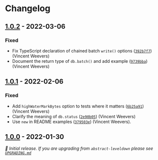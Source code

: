 # Changelog

## [1.0.2] - 2022-03-06

### Fixed

- Fix TypeScript declaration of chained batch `write()` options ([`392b7f7`](https://github.com/Level/abstract-level/commit/392b7f7)) (Vincent Weevers)
- Document the return type of `db.batch()` and add example ([`9739bba`](https://github.com/Level/abstract-level/commit/9739bba)) (Vincent Weevers)

## [1.0.1] - 2022-02-06

### Fixed

- Add `highWaterMarkBytes` option to tests where it matters ([`6b25a91`](https://github.com/Level/abstract-level/commit/6b25a91)) (Vincent Weevers)
- Clarify the meaning of `db.status` ([`2e90b05`](https://github.com/Level/abstract-level/commit/2e90b05)) (Vincent Weevers)
- Use `new` in README examples ([`379503e`](https://github.com/Level/abstract-level/commit/379503e)) (Vincent Weevers).

## [1.0.0] - 2022-01-30

_:seedling: Initial release. If you are upgrading from `abstract-leveldown` please see [`UPGRADING.md`](UPGRADING.md)_

[1.0.2]: https://github.com/Level/abstract-level/releases/tag/v1.0.2

[1.0.1]: https://github.com/Level/abstract-level/releases/tag/v1.0.1

[1.0.0]: https://github.com/Level/abstract-level/releases/tag/v1.0.0
